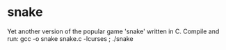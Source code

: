 # snake
Yet another version of the popular game 'snake' written in C.
Compile and run: gcc -o snake snake.c -lcurses ; ./snake
